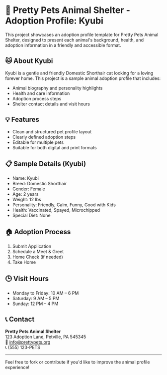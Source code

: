 # 🐾 Pretty Pets Animal Shelter - Adoption Profile: Kyubi

This project showcases an adoption profile template for Pretty Pets Animal Shelter, designed to present each animal's background, health, and adoption information in a friendly and accessible format.

## 🐱 About Kyubi

Kyubi is a gentle and friendly Domestic Shorthair cat looking for a loving forever home. This project is a sample animal adoption profile that includes:

- Animal biography and personality highlights
- Health and care information
- Adoption process steps
- Shelter contact details and visit hours

## 💡 Features

- Clean and structured pet profile layout
- Clearly defined adoption steps
- Editable for multiple pets
- Suitable for both digital and print formats

## 📋 Sample Details (Kyubi)

- Name: Kyubi
- Breed: Domestic Shorthair
- Gender: Female
- Age: 2 years
- Weight: 12 lbs
- Personality: Friendly, Calm, Funny, Good with Kids
- Health: Vaccinated, Spayed, Microchipped
- Special Diet: None

## 🏠 Adoption Process

1. Submit Application
2. Schedule a Meet & Greet
3. Home Check (if needed)
4. Take Home

## 🕒 Visit Hours

- Monday to Friday: 10 AM – 6 PM  
- Saturday: 9 AM – 5 PM  
- Sunday: 12 PM – 4 PM  

## 📞 Contact

**Pretty Pets Animal Shelter**  
123 Adoption Lane, Petville, PA 545345  
📧 info@prettypets.org  
📞 (555) 123-PETS  

---

Feel free to fork or contribute if you'd like to improve the animal profile experience!
